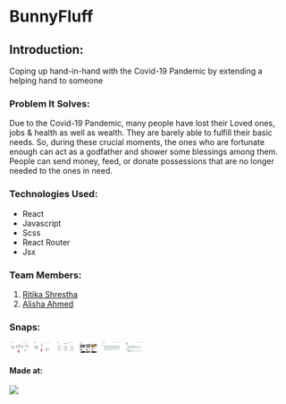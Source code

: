 
# BunnyFluff

## Introduction:
Coping up hand-in-hand with the Covid-19 Pandemic by extending a helping hand to someone

### Problem It Solves:
Due to the Covid-19 Pandemic, many people have lost their Loved ones, jobs & health as well as wealth. They are barely able to fulfill their basic needs. So, during these crucial moments, the ones who are fortunate enough can act as a godfather and shower some blessings among them. People can send money, feed, or donate possessions that are no longer needed to the ones in need.

### Technologies Used:
* React
* Javascript
* Scss
* React Router
* Jsx

### Team Members:
1) [Ritika Shrestha](https://github.com/RitikaShrestha-me)
2) [Alisha Ahmed](https://github.com/Alisha-Ahmed)

### Snaps:
<img src="./src/assets/snap1.png" height=20px>
<img src="./src/assets/snap2.png" height=20px>
<img src="./src/assets/snap3.png" height=20px>
<img src="./src/assets/snap4.png" height=20px>
<img src="./src/assets/snap5.png" height=20px>
<img src="./src/assets/snap6.png" height=20px>
 
#### Made at:
<a href="https://hack36.com"> <img src="http://bit.ly/BuiltAtHack36" height=20px> </a>